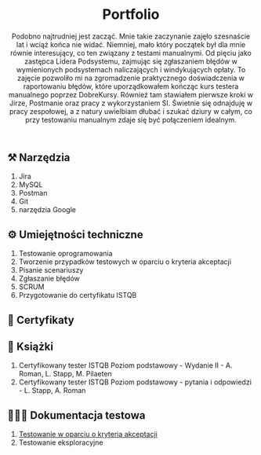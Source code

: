 <header>

# Portfolio

Podobno najtrudniej jest zacząć. Mnie takie zaczynanie zajęło szesnaście lat i wciąż końca nie widać. Niemniej, mało który początek był dla mnie równie interesujący, co ten związany z testami manualnymi. Od pięciu jako zastępca Lidera Podsystemu, zajmując się zgłaszaniem błędów w wymienionych podsystemach naliczających i windykujących opłaty. To zajęcie pozwoliło mi na zgromadzenie praktycznego doświadczenia w raportowaniu błędów, które uporządkowałem kończąc kurs testera manualnego poprzez DobreKursy. Również tam stawiałem pierwsze kroki w Jirze, Postmanie oraz pracy z wykorzystaniem SI. Świetnie się odnajduję w pracy zespołowej, a z natury uwielbiam dłubać i szukać dziury w całym, co przy testowaniu manualnym zdaje się być połączeniem idealnym.

</header>

## ⚒️ Narzędzia

1. Jira
1. MySQL
1. Postman
1. Git
1. narzędzia Google

## ⚙️ Umiejętności techniczne

1. Testowanie oprogramowania
1. Tworzenie przypadków testowych w oparciu o kryteria akceptacji
1. Pisanie scenariuszy
1. Zgłaszanie błędów
1. SCRUM
1. Przygotowanie do certyfikatu ISTQB

## 📜 Certyfikaty


## 📖 Książki

1. Certyfikowany tester ISTQB Poziom podstawowy - Wydanie II - A. Roman, L. Stapp, M. Pilaeten
1. Certyfikowany tester ISTQB Poziom podstawowy - pytania i odpowiedzi - L. Stapp, A. Roman

## 🧗🏻‍♂️ Dokumentacja testowa

1. [Testowanie w oparciu o kryteria akceptacji](https://github.com/cavadrac/Portfolio/blob/main/Testowanie%20-%20kryteria%20akceptacji.md)
1. Testowanie eksploracyjne

<footer>
</footer>
